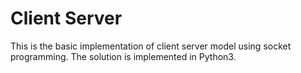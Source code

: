 # Client Server

This is the basic implementation of client server model using socket programming. The solution is implemented in Python3.
